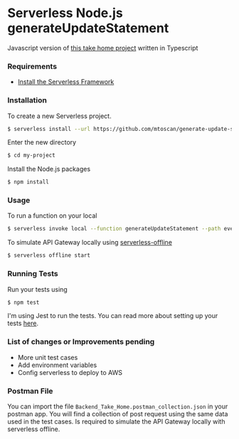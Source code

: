 # Serverless Node.js generateUpdateStatement

Javascript version of [this take home project](https://github.com/mtoscan/generate-update-statement-typescript) written in Typescript

### Requirements

- [Install the Serverless Framework](https://serverless.com/framework/docs/providers/aws/guide/installation/)

### Installation

To create a new Serverless project.

``` bash
$ serverless install --url https://github.com/mtoscan/generate-update-statement --name my-project
```

Enter the new directory

``` bash
$ cd my-project
```

Install the Node.js packages

``` bash
$ npm install
```

### Usage

To run a function on your local

``` bash
$ serverless invoke local --function generateUpdateStatement --path event_mock.json
```

To simulate API Gateway locally using [serverless-offline](https://github.com/dherault/serverless-offline)

``` bash
$ serverless offline start
```

### Running Tests

Run your tests using

``` bash
$ npm test
```

I'm using Jest to run the tests. You can read more about setting up your tests [here](https://facebook.github.io/jest/docs/en/getting-started.html#content).


### List of changes or Improvements pending
- More unit test cases
- Add environment variables
- Config serverless to deploy to AWS

### Postman File
You can import the file `Backend_Take_Home.postman_collection.json` in your postman app. You will find a collection of post request using the same data used in the test cases. Is required to simulate the API Gateway locally with serverless offline.